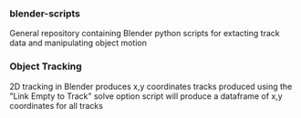 ### blender-scripts

General repository containing Blender python scripts for extacting track data and manipulating object motion

### Object Tracking

2D tracking in Blender produces x,y coordinates
tracks produced using the "Link Empty to Track" solve option
script will produce a dataframe of x,y coordinates for all tracks
